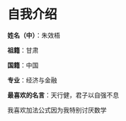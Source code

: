 # 自我介绍



**姓名（中）**：朱效梧



**祖籍**：甘肃



**国籍**：中国



**专业**：经济与金融



**最喜欢的名言**：天行健，君子以自强不息



我喜欢加法公式因为我特别讨厌数学



